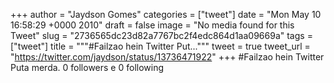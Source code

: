 
+++
author = "Jaydson Gomes"
categories = ["tweet"]
date = "Mon May 10 16:58:29 +0000 2010"
draft = false
image = "No media found for this Tweet"
slug = "2736565dc23d82a7767bc2f4edc864d1aa09669a"
tags = ["tweet"]
title = """#Failzao hein Twitter Put..."""
tweet = true
tweet_url = "https://twitter.com/jaydson/status/13736471922"
+++
#Failzao hein Twitter Puta merda. 0 followers e 0 following
